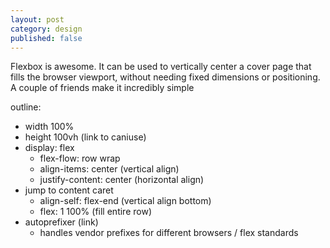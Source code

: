 ```yaml
---
layout: post
category: design
published: false
---
```


Flexbox is awesome. It can be used to vertically center a cover page that fills
the browser viewport, without needing fixed dimensions or positioning. A couple
of friends make it incredibly simple

outline:

- width 100%
- height 100vh (link to caniuse)
- display: flex
  	- flex-flow: row wrap
	- align-items: center (vertical align)
	- justify-content: center (horizontal align)
- jump to content caret
	- align-self: flex-end (vertical align bottom)
	- flex: 1 100% (fill entire row)
- autoprefixer (link)
	- handles vendor prefixes for different browsers / flex standards